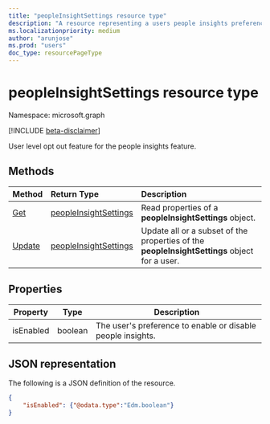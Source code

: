 ```yaml
---
title: "peopleInsightSettings resource type"
description: "A resource representing a users people insights preferences"
ms.localizationpriority: medium
author: "arunjose"
ms.prod: "users"
doc_type: resourcePageType
---
```


# peopleInsightSettings resource type

Namespace: microsoft.graph

[!INCLUDE [beta-disclaimer](../../includes/beta-disclaimer.md)]

User level opt out feature for the people insights feature.

## Methods

| Method                                                 | Return Type                                                   | Description                                                                                        |
|:-------------------------------------------------------|:--------------------------------------------------------------|:---------------------------------------------------------------------------------------------------|
| [Get](../api/peopleinsightsettings-get.md)       | [peopleInsightSettings](peopleinsightsettings.md) | Read properties of a **peopleInsightSettings** object.                                       |
| [Update](../api/peopleinsightsettings-update.md) | [peopleInsightSettings](peopleinsightsettings.md) | Update all or a subset of the properties of the **peopleInsightSettings** object for a user. |

## Properties
| Property                   | Type                                                  | Description                                                                                                                                                         |
|----------------------------|-------------------------------------------------------|---------------------------------------------------------------------------------------------------------------------------------------------------------------------|
| isEnabled     | boolean                         | The user's preference to enable or disable people insights. |

## JSON representation

The following is a JSON definition of the resource.

<!--{
  "blockType": "resource",
  "@odata.type": "microsoft.graph.peopleInsightSettings"
} -->

```json
{
    "isEnabled": {"@odata.type":"Edm.boolean"}
}
```
<!-- {
  "type": "#page.annotation",
  "description": "peopleInsightSettings resource",
  "keywords": "",
  "section": "documentation",
  "tocPath": ""
}-->


